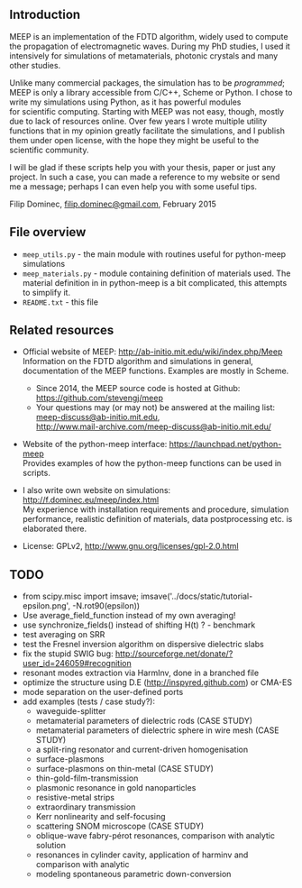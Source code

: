 ## Introduction
MEEP is an implementation of the FDTD algorithm, widely used to compute the propagation of electromagnetic
waves. During my PhD studies, I used it intensively for simulations of metamaterials, photonic crystals and
many other studies.

Unlike many commercial packages, the simulation has to be *programmed*; MEEP is only a library accessible from C/C++, Scheme or Python. I chose to write my simulations using Python, as it has powerful modules  
for scientific computing. Starting with MEEP was not easy, though, mostly due to lack of resources online. Over few 
years I wrote multiple utility functions that in my opinion greatly facilitate the simulations, and I publish 
them under open license, with the hope they might be useful to the scientific community.

I will be glad if these scripts help you with your thesis, paper or just any project. In such a case, you can 
made a reference to my website or send me a message; perhaps I can even help you with some useful tips.

Filip Dominec, filip.dominec@gmail.com,
February 2015


## File overview
 * `meep_utils.py`       - the main module with routines useful for python-meep simulations
 * `meep_materials.py`   - module containing definition of materials used. The material definition in 
                           in python-meep is a bit complicated, this attempts to simplify it.
 * `README.txt`		     - this file


## Related resources
 * Official website of MEEP: http://ab-initio.mit.edu/wiki/index.php/Meep     
Information on the FDTD algorithm and simulations in general, documentation of the MEEP functions. Examples 
are mostly in Scheme. 
   * Since 2014, the MEEP source code is hosted at Github: https://github.com/stevengj/meep
   * Your questions may (or may not) be answered at the mailing list: meep-discuss@ab-initio.mit.edu,      
http://www.mail-archive.com/meep-discuss@ab-initio.mit.edu/

 * Website of the python-meep interface: https://launchpad.net/python-meep     
Provides examples of how the python-meep functions can be used in scripts.

 * I also write own website on simulations: http://f.dominec.eu/meep/index.html     
My experience with installation requirements and procedure, simulation performance, realistic definition of 
materials, data postprocessing etc. is elaborated there.

 * License: GPLv2, http://www.gnu.org/licenses/gpl-2.0.html


## TODO
 * from scipy.misc import imsave; imsave('../docs/static/tutorial-epsilon.png', -N.rot90(epsilon))
 * Use average_field_function instead of my own averaging!
 * use synchronize_fields() instead of shifting H(t) ? - benchmark
 * test averaging on SRR
 * test the Fresnel inversion algorithm on dispersive dielectric slabs
 * fix the stupid SWIG bug: http://sourceforge.net/donate/?user_id=246059#recognition
 * resonant modes extraction via HarmInv, done in a branched file 
 * optimize the structure using D.E (http://inspyred.github.com) or CMA-ES
 * mode separation on the user-defined ports
 * add examples (tests / case study?):
   * waveguide-splitter
   * metamaterial parameters of dielectric rods (CASE STUDY)
   * metamaterial parameters of dielectric sphere in wire mesh (CASE STUDY)
   * a split-ring resonator and current-driven homogenisation
   * surface-plasmons
   * surface-plasmons on thin-metal (CASE STUDY) 
   * thin-gold-film-transmission
   * plasmonic resonance in gold nanoparticles
   * resistive-metal strips
   * extraordinary transmission
   * Kerr nonlinearity and self-focusing
   * scattering SNOM microscope (CASE STUDY)
   * oblique-wave fabry-pérot resonances, comparison with analytic solution
   * resonances in cylinder cavity, application of harminv and comparison with analytic
   * modeling spontaneous parametric down-conversion
